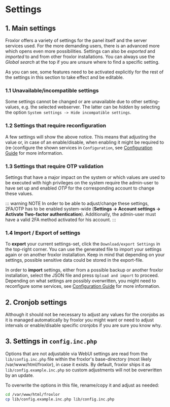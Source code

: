 # Settings

## 1. Main settings

Froxlor offers a variety of settings for the panel itself and the server services used. For the more demanding users, there is an advanced more which opens even more possibilities. Settings can also be _exported_ and _imported_ to and from other froxlor installations. You can always use the _Global search_ at the top if you are unsure where to find a specific setting.

<UiBrowser :src="('/img/frx_settings_overview.png')" alt="Settings overview"/>

As you can see, some features need to be activated explicitly for the rest of the settings in this section to take effect and be editable.

### 1.1 Unavailable/incompatible settings

<UiBrowser :src="('/img/frx_settings_unavail.png')" alt="Settings: unavailable settings"/>

Some settings cannot be changed or are unavailable due to other setting-values, e.g. the selected webserver. The latter can be _hidden_ by selecting the option `System settings -> Hide incompatible settings`.

### 1.2 Settings that require reconfiguration

<UiBrowser :src="('/img/frx_settings_reconf.png')" alt="Settings: Require reconfiguration of services"/>

A few settings will show the above notice. This means that adjusting the value or, in case of an enable/disable, when enabling it might be required to (re-)configure the shown services in `Configuration`, see [Configuration Guide](../configuration/) for more information.

### 1.3 Settings that require OTP validation

Settings that have a major impact on the system or which values are used to be executed with high privileges on the system require the admin-user to have set up and enabled _OTP_ for the corresponding account to change these values.

::: warning NOTE
In order to be able to adjust/change these settings, 2FA/OTP has to be enabled system-wide (__Settings -> Account settings -> Activate Two-factor authentication__). Additionally, the admin-user must have a valid 2FA method activated for his account.
:::

<UiBrowser :src="('/img/frx_settings_otp.png')" alt="Settings: Require OTP validation"/>

### 1.4 Import / Export of settings

<UiBrowser :src="('/img/frx_settings_imexport.png')" alt="Settings: Import / Export"/>

To **export** your current settings-set, click the `Download/export Settings` in the top-right corner. You can use the generated file to import your settings again or on another froxlor installation. Keep in mind that depending on your settings, possible sensitive data could be stored in the export-file.

In order to **import** settings, either from a possible backup or another froxlor installation, select the JSON file and press `Upload and import` to proceed. Depending on what settings are possibly overwritten, you might need to reconfigure some services, see [Configuration Guide](../configuration/) for more information.

## 2. Cronjob settings

Although it should not be necessary to adjust any values for the cronjobs as it is managed automatically by froxlor you might want or need to adjust intervals or enable/disable specific cronjobs if you are sure you know why.

<UiBrowser :src="('/img/frx_settings_cron.png')" alt="Cronjob settings"/>

## 3. Settings in `config.inc.php`

Options that are not adjustable via WebUI settings are read from the `lib/config.inc.php` file within the froxlor's base-directory (most likely /var/www/html/froxlor), in case it exists. By default, froxlor ships it as `lib/config.example.inc.php` so custom adjustments will not be overwritten by an update.

To overwrite the options in this file, rename/copy it and adjust as needed:

```bash
cd /var/www/html/froxlor
cp lib/config.example.inc.php lib/config.inc.php
```
